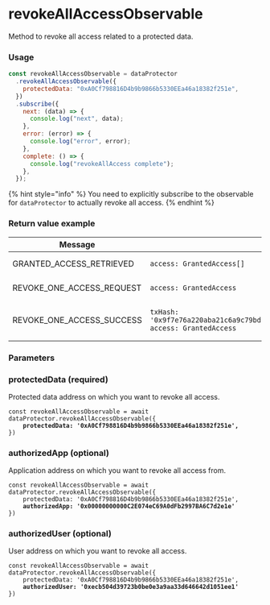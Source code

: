 # revokeAllAccessObservable

Method to revoke all access related to a protected data.

### Usage

```javascript
const revokeAllAccessObservable = dataProtector
  .revokeAllAccessObservable({
    protectedData: "0xA0Cf798816D4b9b9866b5330EEa46a18382f251e",
  })
  .subscribe({
    next: (data) => {
      console.log("next", data);
    },
    error: (error) => {
      console.log("error", error);
    },
    complete: () => {
      console.log("revokeAllAccess complete");
    },
  });
```

{% hint style="info" %}
You need to explicitly subscribe to the observable for `dataProtector` to actually revoke all access.
{% endhint %}

### Return value example

<table><thead><tr><th width="310">Message</th><th>Return value</th></tr></thead><tbody><tr><td>GRANTED_ACCESS_RETRIEVED</td><td><pre class="language-javascript"><code class="lang-javascript">access: GrantedAccess[]
</code></pre></td></tr><tr><td>REVOKE_ONE_ACCESS_REQUEST</td><td><pre class="language-javascript"><code class="lang-javascript">access: GrantedAccess
</code></pre></td></tr><tr><td>REVOKE_ONE_ACCESS_SUCCESS</td><td><pre class="language-javascript"><code class="lang-javascript">txHash: '0x9f7e76a220aba21c6a9c79bd1680eaf33b10afc2127593fd7e9a9e2b03c2c9fd',
access: GrantedAccess
</code></pre></td></tr></tbody></table>

### Parameters

### protectedData (required)

Protected data address on which you want to revoke all access.

<pre class="language-javascript"><code class="lang-javascript">const revokeAllAccessObservable = await dataProtector.revokeAllAccessObservable({
<strong>    protectedData: '0xA0Cf798816D4b9b9866b5330EEa46a18382f251e',
</strong>})
</code></pre>

### authorizedApp (optional)

Application address on which you want to revoke all access from.

<pre class="language-javascript"><code class="lang-javascript">const revokeAllAccessObservable = await dataProtector.revokeAllAccessObservable({
    protectedData: '0xA0Cf798816D4b9b9866b5330EEa46a18382f251e',
<strong>    authorizedApp: '0x00000000000C2E074eC69A0dFb2997BA6C7d2e1e'
</strong>})
</code></pre>

### authorizedUser (optional)

User address on which you want to revoke all access.

<pre class="language-javascript"><code class="lang-javascript">const revokeAllAccessObservable = await dataProtector.revokeAllAccessObservable({
    protectedData: '0xA0Cf798816D4b9b9866b5330EEa46a18382f251e',
<strong>    authorizedUser: '0xecb504d39723b0be0e3a9aa33d646642d1051ee1'
</strong>})
</code></pre>
